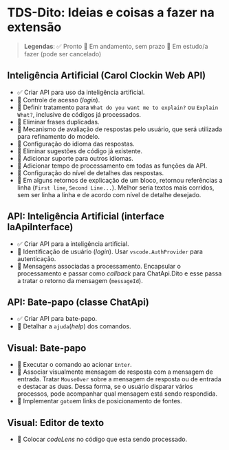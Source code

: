 # TDS-Dito: Ideias e coisas a fazer na extensão

> **Legendas**:
> :white_check_mark: Pronto
> :walking: Em andamento, sem prazo
> :white_square_button: Em estudo/a fazer (pode ser cancelado)

## Inteligência Artificial (Carol Clockin Web API)

- :white_check_mark: Criar API para uso da inteligência artificial.
- :white_square_button: Controle de acesso (_login_).
- :white_square_button: Definir tratamento para `What do you want me to explain?` ou `Explain What?`, inclusive de códigos já processados.
- :white_square_button: Eliminar frases duplicadas.
- :white_square_button: Mecanismo de avaliação de respostas pelo usuário, que será utilizada para refinamento do modelo.
- :white_square_button: Configuração do idioma das respostas.
- :white_square_button: Eliminar sugestões de código já existente.
- :white_square_button: Adicionar suporte para outros idiomas.
- :white_square_button: Adicionar tempo de processamento em todas as funções da API.
- :white_square_button: Configuração do nível de detalhes das respostas.
- :white_square_button: Em alguns retornos de explicação de um bloco, retornou referências a linha (`First line`, `Second Line...`). Melhor seria textos mais corridos, sem ser linha a linha e de acordo com nível de detalhe desejado.

## API: Inteligência Artificial (interface IaApiInterface)

- :white_check_mark: Criar API para a inteligência artificial.
- :white_square_button: Identificação de usuário (_login_).
  Usar `vscode.AuthProvider` para autenticação.
- :white_square_button: Mensagens associadas a processamento.
  Encapsular o processamento e passar como _callback_ para ChatApi.Dito e esse passa a tratar o retorno da mensagem (`messageId`).

## API: Bate-papo (classe ChatApi)

- :white_check_mark: Criar API para bate-papo.
- :white_square_button: Detalhar a `ajuda`(_help_) dos comandos.

## Visual: Bate-papo

- :white_square_button: Executar o comando ao acionar `Enter`.
- :white_square_button: Associar visualmente mensagem de resposta com a mensagem de entrada.
  Tratar `MouseOver` sobre a mensagem de resposta ou de entrada e destacar as duas. Dessa forma, se o usuário disparar vários processos, pode acompanhar qual mensagem está sendo respondida.
- :white_square_button: Implementar `goto`em links de posicionamento de fontes.

## Visual: Editor de texto

- :white_square_button: Colocar _codeLens_ no código que esta sendo processado.

